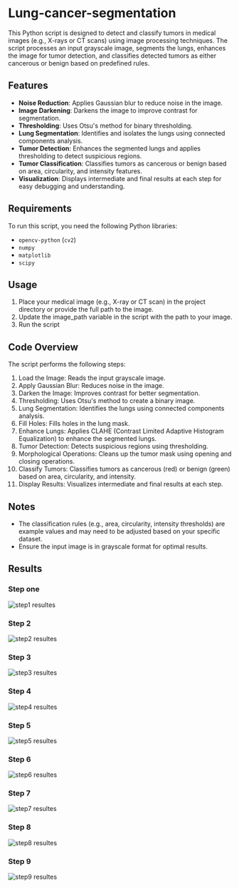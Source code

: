 # Lung-cancer-segmentation

This Python script is designed to detect and classify tumors in medical images (e.g., X-rays or CT scans) using image processing techniques. The script processes an input grayscale image, segments the lungs, enhances the image for tumor detection, and classifies detected tumors as either cancerous or benign based on predefined rules.

## Features
- **Noise Reduction**: Applies Gaussian blur to reduce noise in the image.
- **Image Darkening**: Darkens the image to improve contrast for segmentation.
- **Thresholding**: Uses Otsu's method for binary thresholding.
- **Lung Segmentation**: Identifies and isolates the lungs using connected components analysis.
- **Tumor Detection**: Enhances the segmented lungs and applies thresholding to detect suspicious regions.
- **Tumor Classification**: Classifies tumors as cancerous or benign based on area, circularity, and intensity features.
- **Visualization**: Displays intermediate and final results at each step for easy debugging and understanding.

## Requirements
To run this script, you need the following Python libraries:
- `opencv-python` (`cv2`)
- `numpy`
- `matplotlib`
- `scipy`

## Usage
1. Place your medical image (e.g., X-ray or CT scan) in the project directory or provide the full path to the image.
2. Update the image_path variable in the script with the path to your image.
3. Run the script


## Code Overview
The script performs the following steps:
1. Load the Image: Reads the input grayscale image.
2. Apply Gaussian Blur: Reduces noise in the image.
3. Darken the Image: Improves contrast for better segmentation.
4. Thresholding: Uses Otsu's method to create a binary image.
5. Lung Segmentation: Identifies the lungs using connected components analysis.
6. Fill Holes: Fills holes in the lung mask.
7. Enhance Lungs: Applies CLAHE (Contrast Limited Adaptive Histogram Equalization) to enhance the segmented lungs.
8. Tumor Detection: Detects suspicious regions using thresholding.
9. Morphological Operations: Cleans up the tumor mask using opening and closing operations.
10. Classify Tumors: Classifies tumors as cancerous (red) or benign (green) based on area, circularity, and intensity.
11. Display Results: Visualizes intermediate and final results at each step.



## Notes
- The classification rules (e.g., area, circularity, intensity thresholds) are example values and may need to be adjusted based on your specific dataset.
- Ensure the input image is in grayscale format for optimal results.



## Results
### Step one
![step1 resultes](results/step1.png)

### Step 2
![step2 resultes](results/step2.png)

### Step 3
![step3 resultes](results/step3.png)

### Step 4
![step4 resultes](results/step4.png)

### Step 5
![step5 resultes](results/step5.png)

### Step 6
![step6 resultes](results/step6.png)

### Step 7
![step7 resultes](results/step7.png)

### Step 8
![step8 resultes](results/step8.png)

### Step 9
![step9 resultes](results/step8.png)

